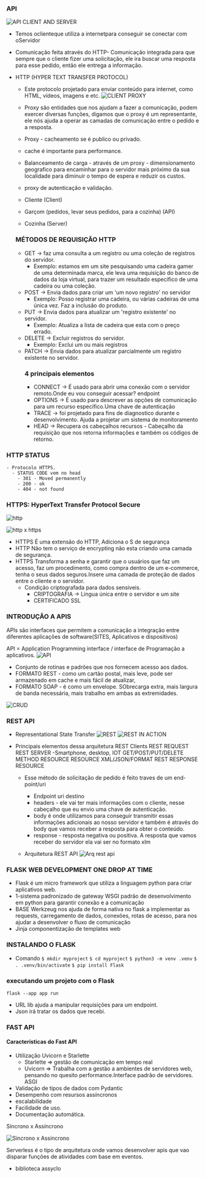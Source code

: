 ### API

![API CLIENT AND SERVER](/src/images/api.png)
- Temos o<bold>cliente</bold>que utiliza a <bold>internet</bold>para conseguir se conectar com o<bold>Servidor</bold>
- Comunicação feita através do HTTP- Comunicação integrada para que sempre que o cliente fizer uma solicitação, ele ira buscar
uma resposta para esse pedido, então ele entrega a informação.

- HTTP (HYPER TEXT TRANSFER PROTOCOL)
  - Este protocolo projetado para enviar conteúdo para internet, como HTML, vídeos, imagens e etc.
  ![CLIENT PROXY](/src/images/proxy.png)

  - Proxy são entidades que nos ajudam a fazer a comunicação, podem exercer diversas funções, digamos
  que o proxy é um representante, ele nós ajuda a operar as camadas de comunicação entre o pedido e a resposta.
  - Proxy - cacheamento se é publico ou privado.
  - cache é importante para performance.
  - Balanceamento de carga - através de um proxy - dimensionamento geografico para encaminhar para o servidor mais próximo da sua localidade para diminuir o tempo de espera e reduzir os custos.
  - proxy de autenticação e validação.
  - Cliente (Client)
  - Garçom (pedidos, levar seus pedidos, para a cozinha) (API)
  - Cozinha (Server)

  ### MÉTODOS DE REQUISIÇÃO HTTP
  - GET -> faz uma consulta a um registro ou uma coleção de registros do servidor.
    - Exemplo: estamos em um site pesquisando uma cadeira gamer de uma determinada marca, ele leva uma requisição do banco de dados da loja virtual, para trazer um resultado específico de uma cadeira ou uma coleção.
  - POST -> Envia dados para criar um 'um novo registro' no servidor
    - Exemplo: Posso registrar uma cadeira, ou várias cadeiras de uma única vez. Faz a inclusão do produto.
  - PUT -> Envia dados para atualizar um 'registro existente' no servidor.
    - Exemplo: Atualiza a lista de cadeira que esta com o preço errado.
  - DELETE -> Excluir registros do servidor.
    - Exemplo: Exclui um ou mais registros
  - PATCH -> Envia dados para atualizar parcialmente um registro existente no servidor.
    ### 4 principais elementos
    - CONNECT -> É usado para abrir uma conexão com o servidor remoto.Onde eu vou conseguir acessar? endpoint
    - OPTIONS -> É usado para descrever as opções de comunicação para um recurso específico.Uma chave de autenticação
    - TRACE -> foi projetado para fins de diagnostico durante o desenvolvimento. Ajuda a projetar um sistema de monitoramento
    - HEAD -> Recupera os cabeçalhos recursos - Cabeçalho da requisição que nos retorna informações e também os códigos de retorno.

### HTTP STATUS
    - Protocolo HTTPS.
      - STATUS CODE vem no head
        - 301 - Moved permanently
        - 200 - ok
        - 404 - not found

### HTTPS: HyperText Transfer Protocol Secure
![http](/src/images/http.gif)

![http x https](/src/images/http_x_https.png)
- HTTPS É uma extensão do HTTP, Adiciona o S de segurança
 - HTTP Não tem o serviço de encrypting não esta criando uma camada de segurança.
 - HTTPS Transforma a senha e garantir que o usuários que faz um acesso, faz um procedimento, como compra dentro de um e-commerce, tenha o seus dados seguros.Insere uma camada de proteção de dados entre o cliente e o servidor.
    - Condição criptografada para dados sensíveis.
      - CRIPTOGRAFIA -> Lingua única entre o servidor e um site
      - CERTIFICADO SSL

### INTRODUÇÃO A APIS
  APIs são interfaces que permitem a comunicação a integração entre diferentes aplicações de software(SITES, Aplicativos e dispositivos)

API = Application Programming interface / interface de Programação a aplicativos.
![API](/src/images/api.gif)
  - Conjunto de rotinas e padrões que nos fornecem acesso aos dados.
  - FORMATO REST - como um cartão postal, mais leve, pode ser armazenado em cache e mais fácil de atualizar,
  - FORMATO SOAP - é como um envelope. SObrecarga extra, mais largura de  banda necessária, mais trabalho em ambas as extremidades.

![CRUD](/src/images/crud.png)

### REST API
  - Representational State Transfer
![REST](/src/images/restapi_model.png)
![REST IN ACTION](/src/images/rest_in_action.png)

  - Principais elementos dessa arquitetura
            REST Clients                    REST REQUEST                        REST SERVER
    -Smartphone, desktop, IOT          GET/POST/PUT/DELETE METHOD                RESOURCE
                                                                                 RESOURCE
      XML/JSON/FORMAT                       REST RESPONSE                        RESOURCE

    - Esse método de solicitação de pedido é feito traves de um <bold>end-point/uri</bold>

        - Endpoint uri destino
        - headers - ele vai ter mais informações com o cliente, nesse cabeçalho que eu envio uma chave de autenticação.
        - body é onde utilizamos para conseguir transmitir essas informações adicionais ao nosso servidor e também é através do body que vamos receber a resposta para obter o conteúdo.
        - response - resposta negativa ou positiva. A resposta que vamos receber do servidor ela vai ser no formato xlm
    - Arquitetura REST API
    ![Arq rest api](/src/images/arquitetura_rest.png)


### FLASK WEB DEVELOPMENT ONE DROP AT TIME
- Flask é um micro framework que utiliza a linguagem python para criar aplicativos web.
- 1-sistema padronizado de gateway WSGI padrão de desenvolvimento em python para garantir conexão e a comunicação
- BASE Werkzeug nos ajuda de forma nativa no flask a implementar as requests, carregamento de dados, conexões, rotas de acesso, para nos ajudar a desenvolver o fluxo de comunicação
- Jinja componentização de templates web

### INSTALANDO O FLASK
- Comando
`$ mkdir myproject`
`$ cd myproject`
`$ python3 -m venv .venv`
`$ . .venv/bin/activate`
`$ pip install Flask`

### executando um projeto com o Flask
`flask --app app run`

- URL lib ajuda a manipular requisições para um endpoint.
- Json irá tratar os dados que recebi.

### FAST API

#### Características do Fast API
- Utilização Uvicorn e Starlette
  - Starlette => gestão de comunicação em tempo real
  - Uvicorn => Trabalha com a gestão a ambientes de servidores web, pensando no quesito performance.Interface padrão de servidores. ASGI
- Validação de tipos de dados com Pydantic
- Desempenho com resursos assíncronos
- escalabilidade
- Facilidade de uso.
- Documentação automática.

Síncrono x Assíncrono

![Sincrono x Assincrono](/src/images/sincrono_x_assincrono.png)

Serverless é o tipo de arquitetura onde vamos desenvolver apis que vao disparar funções de atividades com base em eventos.
- biblioteca assycIo
